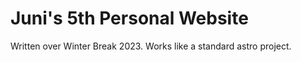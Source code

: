 # Juni's 5th Personal Website

Written over Winter Break 2023. Works like a standard astro project.
